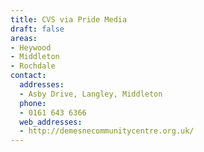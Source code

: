 ```yaml
---
title: CVS via Pride Media
draft: false
areas:
- Heywood
- Middleton
- Rochdale
contact:
  addresses:
  - Asby Drive, Langley, Middleton
  phone:
  - 0161 643 6366
  web_addresses:
  - http://demesnecommunitycentre.org.uk/
---
```


